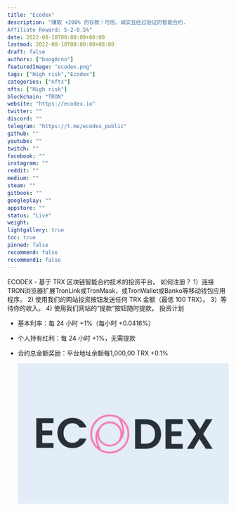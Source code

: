 ```yaml
---
title: "Ecodex"
description: "赚取 +200% 的存款！可信、诚实且经过验证的智能合约. 
Affiliate Reward: 5-2-0.5%"
date: 2022-08-18T00:00:00+08:00
lastmod: 2022-08-18T00:00:00+08:00
draft: false
authors: ["boogArno"]
featuredImage: "ecodex.png"
tags: ["High risk","Ecodex"]
categories: ["nfts"]
nfts: ["High risk"]
blockchain: "TRON"
website: "https://ecodex.io"
twitter: ""
discord: ""
telegram: "https://t.me/ecodex_public"
github: ""
youtube: ""
twitch: ""
facebook: ""
instagram: ""
reddit: ""
medium: ""
steam: ""
gitbook: ""
googleplay: ""
appstore: ""
status: "Live"
weight: 
lightgallery: true
toc: true
pinned: false
recommend: false
recommend1: false
---
```

ECODEX - 基于 TRX 区块链智能合约技术的投资平台。
如何注册？
1）连接TRON浏览器扩展TronLink或TronMask，或TronWallet或Banko等移动钱包应用程序。
2) 使用我们的网站投资按钮发送任何 TRX 金额（最低 100 TRX）。
3）等待你的收入。
4) 使用我们网站的“提款”按钮随时提款。
投资计划
- 基本利率：每 24 小时 +1%（每小时 +0.0416%）

- 个人持有红利：每 24 小时 +1%，无需提款

- 合约总金额奖励：平台地址余额每1,000,00 TRX +0.1%

  ![ecodex-dapp-high-risk-tron-image1_bdb5e70c2fbd576f148241e468d2c2f6](ecodex-dapp-high-risk-tron-image1_bdb5e70c2fbd576f148241e468d2c2f6.png)